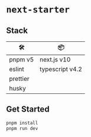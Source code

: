 # `next-starter`

## Stack

| 🛠        | 📦              |
| -------- | --------------- |
| pnpm v5  | next.js v10     |
| eslint   | typescript v4.2 |
| prettier |                 |
| husky    |                 |

## Get Started

```bash
pnpm install
pnpm run dev
```
